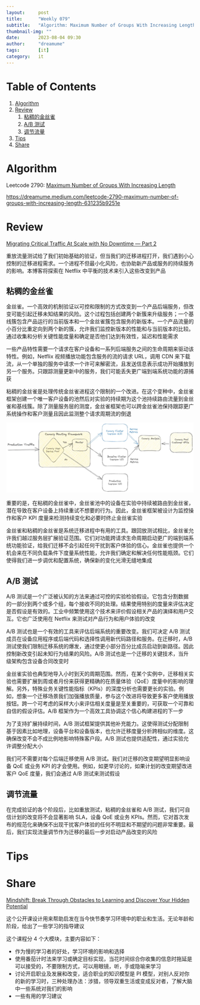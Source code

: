 ```yaml
---
layout:     post
title:      "Weekly 079"
subtitle:   "Algorithm: Maximum Number of Groups With Increasing Length; Review: Migrating Critical Traffic At Scale with No Downtime — Part 2; Tips: ; Share: Mindshift: Break Through Obstacles to Learning and Discover Your Hidden Potential"
thumbnail-img: ""
date:       2023-08-04 09:30
author:     "dreamume"
tags: 		[it]
category:   it
---
```

<head>
    <script src="https://cdn.mathjax.org/mathjax/latest/MathJax.js?config=TeX-AMS-MML_HTMLorMML" type="text/javascript"></script>
    <script type="text/x-mathjax-config">
        MathJax.Hub.Config({
            tex2jax: {
            skipTags: ['script', 'noscript', 'style', 'textarea', 'pre'],
            inlineMath: [['$','$']]
            }
        });
    </script>
</head>

# Table of Contents

1.  [Algorithm](#orgdbf1af6)
2.  [Review](#org8309306)
    1.  [粘稠的金丝雀](#org25ea1c0)
    2.  [A/B 测试](#org6be54ee)
    3.  [调节流量](#org8b9ebb2)
3.  [Tips](#orgd3668ce)
4.  [Share](#orgebc7e09)


<a id="orgdbf1af6"></a>

# Algorithm

Leetcode 2790: [Maximum Number of Groups With Increasing Length](https://leetcode.com/problems/maximum-number-of-groups-with-increasing-length/)

<https://dreamume.medium.com/leetcode-2790-maximum-number-of-groups-with-increasing-length-631235b9251e>


<a id="org8309306"></a>

# Review

[Migrating Critical Traffic At Scale with No Downtime — Part 2](https://netflixtechblog.com/migrating-critical-traffic-at-scale-with-no-downtime-part-2-4b1c8c7155c1)

重放流量测试给了我们初始基础的验证，但当我们的迁移进程打开，我们遇到小心控制的迁移进程需求。一个进程不但最小化风险，也协助新产品或服务的持续服务的影响。本博客将探索在 Netflix 中平衡的技术来引入这些改变到产品


<a id="org25ea1c0"></a>

## 粘稠的金丝雀

金丝雀。一个高效的机制验证以可控和限制的方式改变到一个产品后端服务，但改变可能引起迁移未知结果的风险。这个过程包括创建两个新簇来升级服务；一个基线簇包含产品运行的当前版本和一个金丝雀簇包含服务的新版本。一个产品流量的小百分比重定向到两个新的簇，允许我们监控新版本的性能和与当前版本的比较。通过收集和分析关键性能度量和确定是否他们达到有效性，延迟和性能需求

一些产品特性需要一个请求在客户设备和一系列后端服务之间的生命周期来驱动该特性。例如，Netflix 视频播放功能包含服务的流的请求 URL，调用 CDN 来下载流，从一个单独的服务中请求一个许可来解密流，且发送信息表示成功开始播放到另一个服务。只跟踪测量更新中的服务，我们可能丢失更广端到端系统功能的源捕获

粘稠的金丝雀是处理传统金丝雀进程这个限制的一个改进。在这个变种中，金丝雀框架创建一个唯一客户设备的池然后对实验的持续期为这个池持续路由流量到金丝雀和基线簇。除了测量服务层的测度，金丝雀框架也可以跨金丝雀池保持跟踪更广系统操作和客户测量且因此监测整个请求周期流的倒退

![img](../img/sticky_canary.webp)

重要的是，在粘稠的金丝雀中，金丝雀池中的设备在实验中持续被路由到金丝雀，潜在导致在客户设备上持续重试不想要的行为。因此，金丝雀框架被设计为监控操作和客户 KPI 度量来检测持续变化和必要时终止金丝雀实验

金丝雀和粘稠的金丝雀是系统迁移进程中有用的工具。跟回放测试相比，金丝雀允许我们越过服务层扩展验证范围。它们对功能跨请求生命周期启动更广的端到端系统功能验证，给我们迁移不会引起任何干扰到客户体验的信心。金丝雀也提供一个机会来在不同负载条件下度量系统性能，允许我们确定和解决任何性能瓶颈。它们使得我们进一步调优和配置系统，确保新的变化光滑无缝地集成


<a id="org6be54ee"></a>

## A/B 测试

A/B 测试是一个广泛被认知的方法来通过可控的实验检验假设。它包含分割数据的一部分到两个或多个组，每个接收不同的处理。结果使用特别的度量来评估决定是否假设是有效的。工业中频繁使用这个技术来评价假设相关产品的演绎和用户交互。它也广泛使用在 Netflix 来测试对产品行为和用户体验的改变

A/B 测试也是一个有效的工具来评估后端系统的重要改变。我们可决定 A/B 测试成员在设备应用程序或后端代码和选择性调用新代码路径和服务。在迁移时，A/B 测试使我们限制迁移系统的爆发，通过使更小部分百分比成员启动到新路径。因此控制新改变引起未知行为结果的风险。A/B 测试也是一个迁移的关键技术，当升级架构包含设备合同改变时

金丝雀实验也典型地导入小时到天的周期范围。然而，在某个实例中，迁移相关实验也需要扩展到周或者月份来获得更精确的在质量体验（QoE）度量中的影响的理解。另外，特殊业务关键性能指标（KPIs）的深度分析也需要更长的实验。例如，想象一个迁移场景我们加强播放质量，参与这个改进将导致更多客户使用播放按钮。跨一个可考虑的采样大小来评估相关度量是至关重要的，可获取一个可靠和自信的假设评估。A/B 框架作为一个高效工具协调这个信心构建进程的下一步

为了支持扩展持续时间，A/B 测试框架提供其他补充能力。这使得测试分配限制基于因素比如地理，设备平台和设备版本，也允许迁移度量分析跨相似的维度。这确保改变不会不成比例地影响特殊客户段。A/B 测试也提供适配性，通过实验允许调整分配大小

我们可不需要对每个后端迁移使用 A/B 测试。我们对迁移的改变期望明显影响设备 QoE 或业务 KPI 的才会使用。例如，如更早讨论的，如果计划的改变期望改进客户 QoE 度量，我们会通过 A/B 测试来测试假设


<a id="org8b9ebb2"></a>

## 调节流量

在完成验证的各个阶段后，比如重放测试，粘稠的金丝雀和 A/B 测试，我们可自信计划的改变将不会显著影响 SLA，设备 QoE 或业务 KPIs。然而，它对首次发布的规范化来确保不出现干扰客户体验的任何不明显和不期望的问题非常重要。最后，我们实现流量调节作为迁移的最后一步对启动产品改变的风险


<a id="orgd3668ce"></a>

# Tips


<a id="orgebc7e09"></a>

# Share

[Mindshift: Break Through Obstacles to Learning and Discover Your Hidden Potential](https://www.coursera.org/learn/mindshift)

这个公开课设计用来帮助启发在当今快节奏学习环境中的职业和生活。无论年龄和阶段，给出了一些学习的指导建议

这个课程分 4 个大模块，主要内容如下：

-   作为慢的学习者的好处，学习环境的影响和选择
-   使用番茄计时法来学习或确定目标实现，当花时间综合你收集的信息时拖延是可以接受的，不要限制方式，可以用眼镜，听，手或隐喻来学习
-   讨论开启职业及发展和改变，适合职业的知识模型是 PI 模型，对别人反对你的新的学习时，三种处理办法：涉猎，领导双重生活或变成反对者，了解大脑中一些系统对我们的影响
-   一些有用的学习建议

